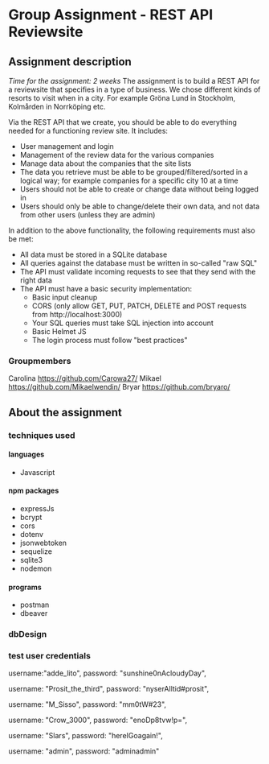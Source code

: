 # Group Assignment - REST API Reviewsite

## Assignment description

_Time for the assignment: 2 weeks_
The assignment is to build a REST API for a reviewsite that specifies in a type of business.
We chose different kinds of resorts to visit when in a city.
For example Gröna Lund in Stockholm, Kolmården in Norrköping etc.

Via the REST API that we create, you should be able to do everything needed for a functioning review site.
It includes:

- User management and login
- Management of the review data for the various companies
- Manage data about the companies that the site lists
- The data you retrieve must be able to be grouped/filtered/sorted in a logical way; for example companies for a specific city 10 at a time
- Users should not be able to create or change data without being logged in
- Users should only be able to change/delete their own data, and not data from other users (unless they are admin)

In addition to the above functionality, the following requirements must also be met:

- All data must be stored in a SQLite database
- All queries against the database must be written in so-called "raw SQL"
- The API must validate incoming requests to see that they send with the right data
- The API must have a basic security implementation:
  - Basic input cleanup
  - CORS (only allow GET, PUT, PATCH, DELETE and POST requests from http://localhost:3000)
  - Your SQL queries must take SQL injection into account
  - Basic Helmet JS
  - The login process must follow "best practices"

### Groupmembers

Carolina https://github.com/Carowa27/
Mikael https://github.com/Mikaelwendin/
Bryar https://github.com/bryaro/

## About the assignment

### techniques used

#### languages

- Javascript

#### npm packages

- expressJs
- bcrypt
- cors
- dotenv
- jsonwebtoken
- sequelize
- sqlite3
- nodemon

#### programs

- postman
- dbeaver

### dbDesign

### test user credentials

username:"adde_lito",
password: "sunshine0nAcloudyDay",

username: "Prosit_the_third",
password: "nyserAlltid#prosit",

username: "M_Sisso",
password: "mm0tW#23",

username: "Crow_3000",
password: "enoDp8tvw!p=",

username: "Slars",
password: "hereIGoagain!",

username: "admin",
password: "adminadmin"
